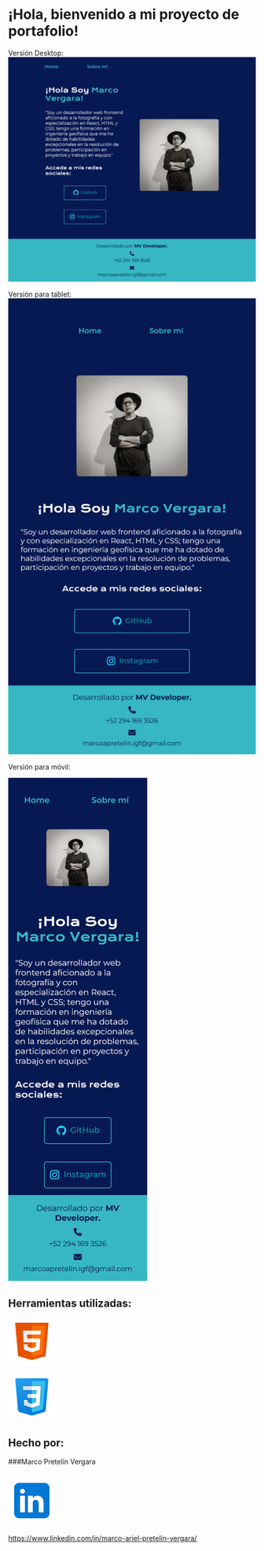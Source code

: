 # ¡Hola, bienvenido a mi proyecto de portafolio!


Versión Desktop:
![imagen](assets/Desktop.png)


Versión para tablet:
![imagen](assets/Tablet.png)

Versión para móvil:

![imagen](assets/Mobile.png)


## Herramientas utilizadas:

 ![imagen](assets/icons8-html.svg)

 ![imagen](assets/icons8-css.svg)



## Hecho por:

###Marco Pretelín Vergara

### ![imagen](assets/icons8-linkedin.svg)
 https://www.linkedin.com/in/marco-ariel-pretelin-vergara/
